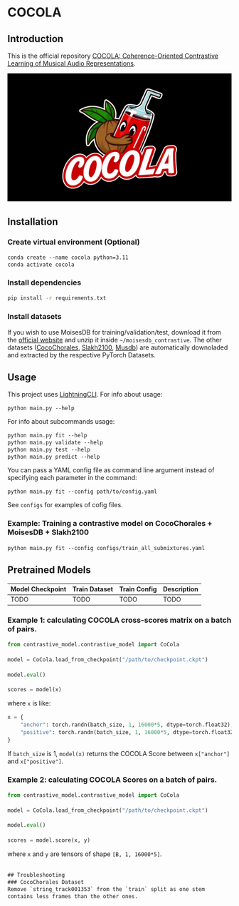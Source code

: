 # COCOLA
## Introduction
This is the official repository [COCOLA: Coherence-Oriented Contrastive Learning of Musical Audio Representations](https://arxiv.org/abs/2404.16969).

![alt text](res/logo.jpg)


## Installation
### Create virtual environment (Optional)
```
conda create --name cocola python=3.11
conda activate cocola
```

### Install dependencies
```bash
pip install -r requirements.txt
```

### Install datasets
If you wish to use MoisesDB for training/validation/test, download it from the [official website](https://music.ai/research/) and unzip it inside `~/moisesdb_contrastive`.
The other datasets ([CocoChorales](https://magenta.tensorflow.org/datasets/cocochorales), [Slakh2100](http://www.slakh.com), [Musdb](https://sigsep.github.io/datasets/musdb.html)) are automatically downoladed and extracted by the respective PyTorch Datasets.

## Usage
This project uses [LightningCLI](https://lightning.ai/docs/pytorch/stable/api/lightning.pytorch.cli.LightningCLI.html).
For info about usage:
```
python main.py --help
```
For info about subcommands usage:
```
python main.py fit --help
python main.py validate --help
python main.py test --help
python main.py predict --help
```
You can pass a YAML config file as command line argument instead of specifying each parameter in the command:
```
python main.py fit --config path/to/config.yaml
```
See `configs` for examples of cofig files.

### Example: Training a contrastive model on CocoChorales + MoisesDB + Slakh2100
```
python main.py fit --config configs/train_all_submixtures.yaml
```

## Pretrained Models
| Model Checkpoint | Train Dataset | Train Config | Description |
|-------|---------|-------------|---------|
| TODO  | TODO    | TODO        | TODO    |

### Example 1: calculating COCOLA cross-scores matrix on a batch of pairs.
```python
from contrastive_model.contrastive_model import CoCola

model = CoCola.load_from_checkpoint("/path/to/checkpoint.ckpt")

model.eval()

scores = model(x)
```
where `x` is like:
```python
x = {
    "anchor": torch.randn(batch_size, 1, 16000*5, dtype=torch.float32), # 5 seconds, 16000 kHz
    "positive": torch.randn(batch_size, 1, 16000*5, dtype=torch.float32) # 5 seconds, 16000 kHz
}
```
If `batch_size` is 1, `model(x)` returns the COCOLA Score between `x["anchor"]` and `x["positive"]`.

### Example 2: calculating COCOLA Scores on a batch of pairs.
```python
from contrastive_model.contrastive_model import CoCola

model = CoCola.load_from_checkpoint("/path/to/checkpoint.ckpt")

model.eval()

scores = model.score(x, y)
```
where `x` and `y` are tensors of shape `[B, 1, 16000*5]`.
```

## Troubleshooting
### CocoChorales Dataset
Remove `string_track001353` from the `train` split as one stem contains less frames than the other ones.
